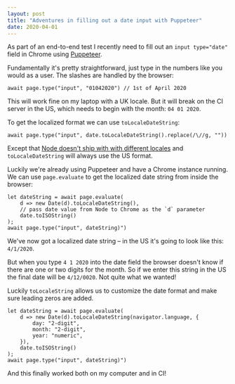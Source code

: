 ```yaml
---
layout: post
title: "Adventures in filling out a date input with Puppeteer"
date: 2020-04-01
---
```


As part of an end-to-end test I recently need to fill out an `input type="date"` field in Chrome using [Puppeteer](https://github.com/puppeteer/puppeteer).

Fundamentally it's pretty straightforward, just type in the numbers like you would as a user. The slashes are handled by the browser:

```
await page.type("input", "01042020") // 1st of April 2020
```

This will work fine on my laptop with a UK locale. But it will break on the CI server in the US, which needs to begin with the month: `04 01 2020`.

To get the localized format we can use `toLocaleDateString`:

```
await page.type("input", date.toLocaleDateString().replace(/\//g, ""))
```

Except that [Node doesn't ship with with different locales](https://github.com/nodejs/node/issues/8500#issuecomment-246432058) and `toLocaleDateString` will always use the US format.

Luckily we're already using Puppeteer and have a Chrome instance running. We can use `page.evaluate` to get the localized date string from inside the browser:

```
let dateString = await page.evaluate(
    d => new Date(d).toLocaleDateString(),
    // pass date value from Node to Chrome as the `d` parameter
    date.toISOString()
);
await page.type("input", dateString)")
```

We've now got a localized date string – in the US it's going to look like this: `4/1/2020`.

But when you type `4 1 2020` into the date field the browser doesn't know if there are one or two digits for the month. So if we enter this string in the US the final date will be `4/12/0020`. Not quite what we wanted!

Luckily `toLocaleString` allows us to customize the date format and make sure leading zeros are added.

```
let dateString = await page.evaluate(
    d => new Date(d).toLocaleDateString(navigator.language, {
        day: "2-digit",
        month: "2-digit",
        year: "numeric",
    }),
    date.toISOString()
);
await page.type("input", dateString)")
```

And this finally worked both on my computer and in CI!
